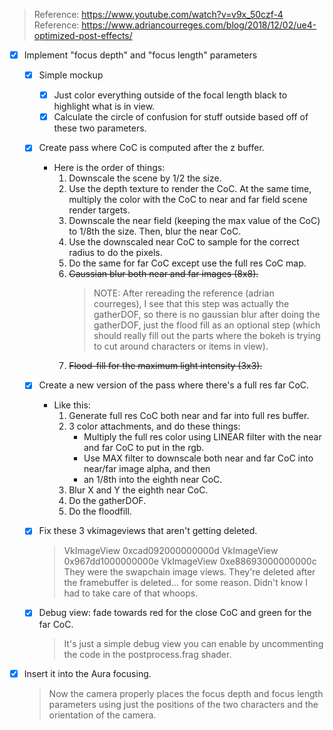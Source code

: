 > Reference: https://www.youtube.com/watch?v=v9x_50czf-4
> Reference: https://www.adriancourreges.com/blog/2018/12/02/ue4-optimized-post-effects/

- [x] Implement "focus depth" and "focus length" parameters
    - [x] Simple mockup
        - [x] Just color everything outside of the focal length black to highlight what is in view.
        - [x] Calculate the circle of confusion for stuff outside based off of these two parameters.

    - [x] Create pass where CoC is computed after the z buffer.
        - Here is the order of things:
            1. Downscale the scene by 1/2 the size.
            2. Use the depth texture to render the CoC. At the same time, multiply the color with the CoC to near and far field scene render targets.
            3. Downscale the near field (keeping the max value of the CoC) to 1/8th the size. Then, blur the near CoC.
            5. Use the downscaled near CoC to sample for the correct radius to do the pixels.
            6. Do the same for far CoC except use the full res CoC map.
            7. ~~Gaussian blur both near and far images (8x8).~~
                > NOTE: After rereading the reference (adrian courreges), I see that this step was actually the gatherDOF, so there is no gaussian blur after doing the gatherDOF, just the flood fill as an optional step (which should really fill out the parts where the bokeh is trying to cut around characters or items in view).
            8. ~~Flood-fill for the maximum light intensity (3x3).~~

    - [x] Create a new version of the pass where there's a full res far CoC.
        - Like this:
            1. Generate full res CoC both near and far into full res buffer.
            2. 3 color attachments, and do these things:
                - Multiply the full res color using LINEAR filter with the near and far CoC to put in the rgb.
                - Use MAX filter to downscale both near and far CoC into near/far image alpha, and then
                - an 1/8th into the eighth near CoC.
            3. Blur X and Y the eighth near CoC.
            4. Do the gatherDOF.
            5. Do the floodfill.

    - [x] Fix these 3 vkimageviews that aren't getting deleted.
        > VkImageView 0xcad092000000000d
        > VkImageView 0x967dd1000000000e
        > VkImageView 0xe88693000000000c
        > They were the swapchain image views. They're deleted after the framebuffer is deleted... for some reason. Didn't know I had to take care of that whoops.



    - [x] Debug view: fade towards red for the close CoC and green for the far CoC.
        > It's just a simple debug view you can enable by uncommenting the code in the postprocess.frag shader.

- [x] Insert it into the Aura focusing.
    > Now the camera properly places the focus depth and focus length parameters using just the positions of the two characters and the orientation of the camera.